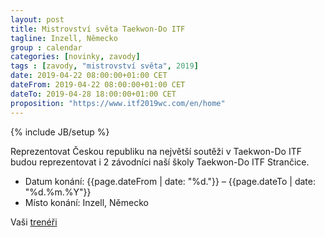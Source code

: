 ```yaml
---
layout: post
title: Mistrovství světa Taekwon-Do ITF
tagline: Inzell, Německo
group : calendar
categories: [novinky, zavody]
tags : [zavody, "mistrovství světa", 2019]
date: 2019-04-22 08:00:00+01:00 CET
dateFrom: 2019-04-22 08:00:00+01:00 CET
dateTo: 2019-04-28 18:00:00+01:00 CET
proposition: "https://www.itf2019wc.com/en/home"
---
```


{% include JB/setup %}

Reprezentovat Českou republiku na největší soutěži v Taekwon-Do ITF budou reprezentovat i 2 závodníci naší školy Taekwon-Do ITF Strančice.

- Datum konání: {{page.dateFrom | date: "%d."}} – {{page.dateTo | date: "%d.%m.%Y"}}
- Místo konání: Inzell, Německo

Vaši [trenéři](/treneri)
